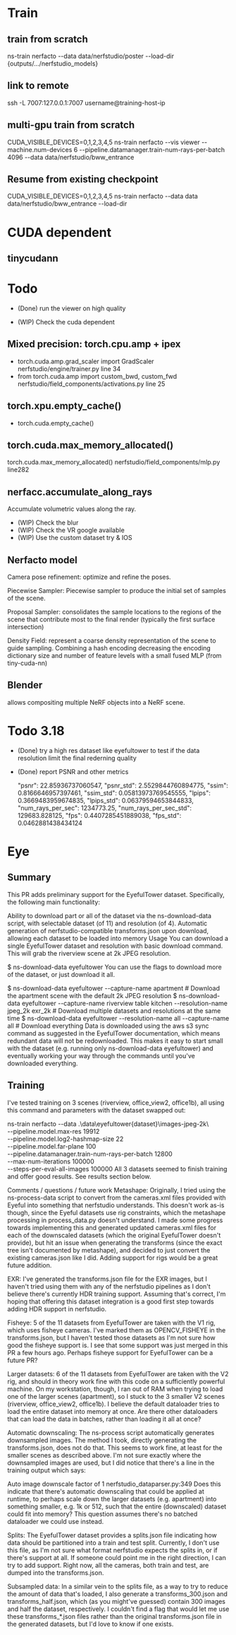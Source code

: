 
# Train
## train from scratch
ns-train nerfacto --data data/nerfstudio/poster --load-dir {outputs/.../nerfstudio_models}

## link to remote 
ssh -L 7007:127.0.0.1:7007 username@training-host-ip

## multi-gpu train from scratch
CUDA_VISIBLE_DEVICES=0,1,2,3,4,5 ns-train nerfacto --vis viewer --machine.num-devices 6 --pipeline.datamanager.train-num-rays-per-batch 4096 --data data/nerfstudio/bww_entrance

## Resume from existing checkpoint
CUDA_VISIBLE_DEVICES=0,1,2,3,4,5 ns-train nerfacto --data data data/nerfstudio/bww_entrance --load-dir 

# CUDA dependent
## tinycudann



# Todo
- (Done) run the viewer on high quality

- (WIP) Check the cuda dependent


## Mixed precision: torch.cpu.amp + ipex
- torch.cuda.amp.grad_scaler import GradScaler nerfstudio/engine/trainer.py line 34
- from torch.cuda.amp import custom_bwd, custom_fwd nerfstudio/field_components/activations.py line 25

## torch.xpu.empty_cache()
- torch.cuda.empty_cache()

## torch.cuda.max_memory_allocated()
torch.cuda.max_memory_allocated() nerfstudio/field_components/mlp.py line282

## nerfacc.accumulate_along_rays
Accumulate volumetric values along the ray.




- (WIP) Check the blur 
- (WIP) Check the VR google available
- (WIP) Use the custom dataset try & IOS



## Nerfacto model

Camera pose refinement: optimize and refine the poses.

Piecewise Sampler: Piecewise sampler to produce the initial set of samples of the scene.

Proposal Sampler: consolidates the sample locations to the regions of the scene that contribute most to the final render (typically the first surface intersection)

Density Field: represent a coarse density representation of the scene to guide sampling. Combining a hash encoding decreasing the encoding dictionary size and number of feature levels with a small fused MLP (from tiny-cuda-nn) 


## Blender
allows compositing multiple NeRF objects into a NeRF scene. 




# Todo 3.18
- (Done) try a high res dataset like eyefultower to test if the data resolution limit the final rederning quality
- (Done) report PSNR and other metrics
 
    "psnr": 22.85936737060547,
    "psnr_std": 2.5529844760894775,
    "ssim": 0.8166646957397461,
    "ssim_std": 0.05813973769545555,
    "lpips": 0.3669483959674835,
    "lpips_std": 0.06379594653844833,
    "num_rays_per_sec": 1234773.25,
    "num_rays_per_sec_std": 129683.828125,
    "fps": 0.4407285451889038,
    "fps_std": 0.0462881438434124



# Eye
## Summary
This PR adds preliminary support for the EyefulTower dataset. Specifically, the following main functionality:

Ability to download part or all of the dataset via the ns-download-data script, with selectable dataset (of 11) and resolution (of 4).
Automatic generation of nerfstudio-compatible transforms.json upon download, allowing each dataset to be loaded into memory
Usage
You can download a single EyefulTower dataset and resolution with basic download command. This will grab the riverview scene at 2k JPEG resolution.

$ ns-download-data eyefultower
You can use the flags to download more of the dataset, or just download it all.

$ ns-download-data eyefultower --capture-name apartment # Download the apartment scene with the default 2k JPEG resolution
$ ns-download-data eyefultower --capture-name riverview table kitchen --resolution-name jpeg_2k exr_2k # Download multiple datasets and resolutions at the same time
$ ns-download-data eyefultower --resolution-name all --capture-name all # Download everything
Data is downloaded using the aws s3 sync command as suggested in the EyefulTower documentation, which means redundant data will not be redownloaded. This makes it easy to start small with the dataset (e.g. running only ns-download-data eyefultower) and eventually working your way through the commands until you've downloaded everything.

## Training
I've tested training on 3 scenes (riverview, office_view2, office1b), all using this command and parameters with the dataset swapped out:

ns-train nerfacto --data .\data\eyefultower\{dataset}\images-jpeg-2k\ \
    --pipeline.model.max-res 19912 \
    --pipeline.model.log2-hashmap-size 22 \
    --pipeline.model.far-plane 100 \
    --pipeline.datamanager.train-num-rays-per-batch 12800 \
    --max-num-iterations 100000 \
    --steps-per-eval-all-images 100000
All 3 datasets seemed to finish training and offer good results. See results section below.

Comments / questions / future work
Metashape: Originally, I tried using the ns-process-data script to convert from the cameras.xml files provided with Eyeful into something that nerfstudio understands. This doesn't work as-is though, since the Eyeful datasets use rig constraints, which the metashape processing in process_data.py doesn't understand. I made some progress towards implementing this and generated updated cameras.xml files for each of the downscaled datasets (which the original EyefulTower doesn't provide), but hit an issue when generating the transforms (since the exact tree isn't documented by metashape), and decided to just convert the existing cameras.json like I did. Adding support for rigs would be a great future addition.

EXR: I've generated the transforms.json file for the EXR images, but I haven't tried using them with any of the nerfstudio pipelines as I don't believe there's currently HDR training support. Assuming that's correct, I'm hoping that offering this dataset integration is a good first step towards adding HDR support in nerfstudio.

Fisheye: 5 of the 11 datasets from EyefulTower are taken with the V1 rig, which uses fisheye cameras. I've marked them as OPENCV_FISHEYE in the transforms.json, but I haven't tested those datasets as I'm not sure how good the fisheye support is. I see that some support was just merged in this PR a few hours ago. Perhaps fisheye support for EyefulTower can be a future PR?

Larger datasets: 6 of the 11 datasets from EyefulTower are taken with the V2 rig, and should in theory work fine with this code on a sufficiently powerful machine. On my workstation, though, I ran out of RAM when trying to load one of the larger scenes (apartment), so I stuck to the 3 smaller V2 scenes (riverview, office_view2, office1b). I believe the default dataloader tries to load the entire dataset into memory at once. Are there other dataloaders that can load the data in batches, rather than loading it all at once?

Automatic downscaling: The ns-process script automatically generates downsampled images. The method I took, directly generating the transforms.json, does not do that. This seems to work fine, at least for the smaller scenes as described above. I'm not sure exactly where the downsampled images are used, but I did notice that there's a line in the training output which says:

Auto image downscale factor of 1                                                 nerfstudio_dataparser.py:349
Does this indicate that there's automatic downscaling that could be applied at runtime, to perhaps scale down the larger datasets (e.g. apartment) into something smaller, e.g. 1k or 512, such that the entire (downscaled) dataset could fit into memory? This question assumes there's no batched dataloader we could use instead.

Splits: The EyefulTower dataset provides a splits.json file indicating how data should be partitioned into a train and test split. Currently, I don't use this file, as I'm not sure what format nerfstudio expects the splits in, or if there's support at all. If someone could point me in the right direction, I can try to add support. Right now, all the cameras, both train and test, are dumped into the transforms.json.

Subsampled data: In a similar vein to the splits file, as a way to try to reduce the amount of data that's loaded, I also generate a transforms_300.json and transforms_half.json, which (as you might've guessed) contain 300 images and half the dataset, respectively. I couldn't find a flag that would let me use these transforms_*.json files rather than the original transforms.json file in the generated datasets, but I'd love to know if one exists.

